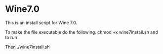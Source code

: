 # Wine7.0
This is an install script for Wine 7.0. 

To make the file executable do the following. 
chmod +x wine7install.sh and to run 

Then
./wine7install.sh
